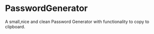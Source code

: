 # PasswordGenerator
A small,nice and clean Password Generator with functionality to copy to clipboard.

